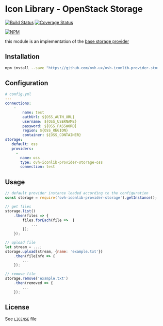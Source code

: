 # Icon Library - OpenStack Storage

[![Build Status](https://travis-ci.org/ovh-ux/ovh-iconlib-provider-storage-oss.svg?branch=master)](https://travis-ci.org/ovh-ux/ovh-iconlib-provider-storage-oss)
[![Coverage Status](https://coveralls.io/repos/github/ovh-ux/ovh-iconlib-provider-storage-oss/badge.svg?branch=master)](https://coveralls.io/github/ovh-ux/ovh-iconlib-provider-storage-oss?branch=master)

[![NPM](https://nodei.co/npm/ovh-iconlib-provider-storage-oss.png)](https://nodei.co/npm/ovh-iconlib-provider-storage-oss/)

this module is an implementation of the [base storage provider](https://github.com/ovh-ux/ovh-iconlib-provider-storage)

## Installation

```bash
npm install --save "https://github.com/ovh-ux/ovh-iconlib-provider-storage" "https://github.com/ovh-ux/ovh-iconlib-provider-storage-oss"
```

## Configuration

```yaml
# config.yml
---
connections:
    -
        name: test
        authUrl: ${OSS_AUTH_URL}
        username: ${OSS_USERNAME}
        password: ${OSS_PASSWORD}
        region: ${OSS_REGION}
        container: ${OSS_CONTAINER}
storage:
   default: oss
   providers:
     -
       name: oss
       type: ovh-iconlib-provider-storage-oss
       connection: test
```

## Usage

```js
// default provider instance loaded according to the configuration
const storage = require('ovh-iconlib-provider-storage').getInstance(); 
```

```js
// get files
storage.list()
    .then(files => {
        files.forEach(file =>  {
            ...
        });
    });
```

```js
// upload file
let stream = ...;
storage.upload(stream, {name: 'example.txt'})
    .then(fileInfo => {
        ...
    });
```

```js
// remove file
storage.remove('example.txt')
    .then(removed => {
        ...
    });
```

## License

See [`LICENSE`](LICENSE) file
